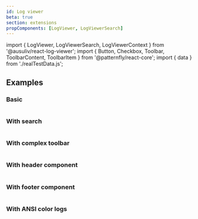 ```yaml
---
id: Log viewer
beta: true
section: extensions
propComponents: [LogViewer, LogViewerSearch]
---
```


import { LogViewer, LogViewerSearch, LogViewerContext } from '@ausuliv/react-log-viewer';
import { Button, Checkbox, Toolbar, ToolbarContent, ToolbarItem } from '@patternfly/react-core';
import { data } from './realTestData.js';

## Examples

### Basic

```js

```

### With search

```js

```

### With complex toolbar

```js

```

### With header component

```js

```

### With footer component

```js

```

### With ANSI color logs

```js

```